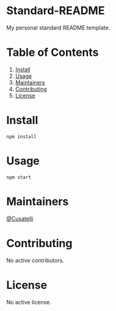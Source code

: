 # Standard-README
My personal standard README template.

# Table of Contents
1. [Install](#install)
2. [Usage](#usage)
3. [Maintainers](#maintainers)
4. [Contributing](#contributing)
5. [License](#license)

# Install
```
npm install
```

# Usage
```
npm start
```

# Maintainers
[@Cusatelli](https://github.com/Cusatelli)

# Contributing
No active contributors.

# License
No active license.
